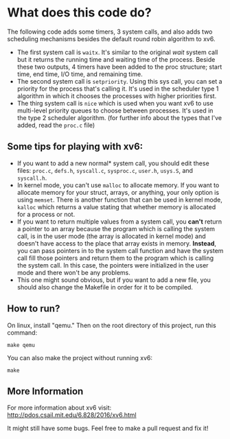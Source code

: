 # What does this code do?
The following code adds some timers, 3 system calls, and also adds two scheduling mechanisms besides the default round robin algorithm to xv6.

- The first system call is `waitx`. It's similar to the original *wait* system call but it returns the running time and waiting time of the process. Beside these two outputs, 4 timers have been added to the proc structure; start time, end time, I/O time, and remaining time.
- The second system call is `setpriority`. Using this sys call, you can set a priority for the process that's calling it. It's used in the scheduler type 1 algorithm in which it chooses the processes with higher priorities first.
- The thirg system call is `nice` which is used when you want xv6 to use multi-level priority queues to choose between processes. It's used in the type 2 scheduler algorithm. (for further info about the types that I've added, read the `proc.c` file)

## Some tips for playing with xv6:
- If you want to add a new normal* system call, you should edit these files: `proc.c`, `defs.h`, `syscall.c`, `sysproc.c`, `user.h`, `usys.S`, and `syscall.h`. 
- In kernel mode, you can't use `malloc` to allocate memory. If you want to allocate memory for your struct, arrays, or anything, your only option is using `memset`. There is another function that can be used in kernel mode, `kalloc` which returns a value stating that whether memory is allocated for a process or not.
- If you want to return multiple values from a system call, you **can't** return a pointer to an array because the program which is calling the system call, is in the user mode (the array is allocated in kernel mode) and doesn't have access to the place that array exists in memory. **Instead**, you can pass pointers in to the system call function and have the system call fill those pointers and return them to the program which is calling the system call. In this case, the pointers were initialized in the user mode and there won't be any problems.
- This one might sound obvious, but if you want to add a new file, you should also change the Makefile in order for it to be compiled.

## How to run?
On linux, install "qemu." Then on the root directory of this project, run this command:
```
make qemu
```
You can also make the project without running xv6:
```
make
```

## More Information
For more information about xv6 visit: http://pdos.csail.mit.edu/6.828/2016/xv6.html

It might still have some bugs. Feel free to make a pull request and fix it!
